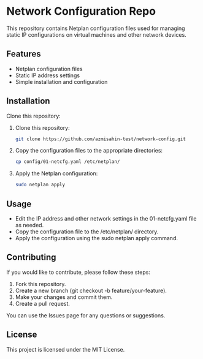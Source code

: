 # Network Configuration Repo

This repository contains Netplan configuration files used for managing static IP configurations on virtual machines and other network devices.

## Features

- Netplan configuration files
- Static IP address settings
- Simple installation and configuration

## Installation

Clone this repository:

1. Clone this repository:

   ```bash
   git clone https://github.com/azmisahin-test/network-config.git
   ```

2. Copy the configuration files to the appropriate directories:

   ```bash
   cp config/01-netcfg.yaml /etc/netplan/
   ```

3. Apply the Netplan configuration:

   ```bash
   sudo netplan apply
   ```

## Usage

- Edit the IP address and other network settings in the 01-netcfg.yaml file as needed.
- Copy the configuration file to the /etc/netplan/ directory.
- Apply the configuration using the sudo netplan apply command.

## Contributing

If you would like to contribute, please follow these steps:

1. Fork this repository.
2. Create a new branch (git checkout -b feature/your-feature).
3. Make your changes and commit them.
4. Create a pull request.

You can use the Issues page for any questions or suggestions.

## License

This project is licensed under the MIT License.
